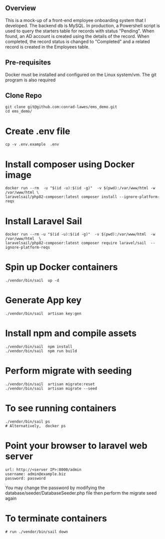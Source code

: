## Overview
This is a mock-up of a front-end employee onboarding system that I developed. The backend db is MySQL.
In production, a Powershell script is used to query the starters table for records with status "Pending".
When found, an AD account is created using the details of the record. When completed, the record status is changed to 
"Completed" and a related record is created in the Employees table.
## Pre-requisites
Docker must be installed and configured on the Linux system/vm. 
The git program is also required
## Clone Repo
```
git clone git@github.com:conrad-lawes/ems_demo.git
cd ems_demo/
```
# Create .env file
```
cp -v .env.example  .env
```
# Install composer using Docker image
```
docker run --rm  -u "$(id -u):$(id -g)"  -v $(pwd):/var/www/html -w /var/www/html \
laravelsail/php82-composer:latest composer install --ignore-platform-reqs
```
# Install Laravel Sail
```
docker run --rm -u "$(id -u):$(id -g)"  -v $(pwd):/var/www/html  -w /var/www/html  \
laravelsail/php82-composer:latest composer require laravel/sail  --ignore-platform-reqs
```
# Spin up Docker containers
```
./vendor/bin/sail  up -d
```
# Generate App key
```
./vendor/bin/sail  artisan key:gen 
```

# Install npm  and compile assets
```
./vendor/bin/sail  npm install
./vendor/bin/sail  npm run build
```
  
# Perform migrate with seeding
```
./vendor/bin/sail  artisan migrate:reset
./vendor/bin/sail  artisan migrate --seed
```
# To see running containers
```
./vendor/bin/sail ps
# Alternatively,  docker ps  
```
# Point your browser to laravel web server
```
url: http://<server IP>:8000/admin
username: admin@example.biz
password: password
```
You may change the password by modifying the database/seeder/DatabaseSeeder.php file then perform the migrate seed again
# To terminate containers
```
# run ./vendor/bin/sail down  
```
